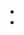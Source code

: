 <script>
    import { ActionIcon, Tooltip } from '@svelteuidev/core'
    import { GithubLogo } from 'radix-icons-svelte'
    import { Device, mobile } from 'components'
    import Discord from '../components/svgs/Discord.svelte';

    const discordLogo = {
        bc: '#6875f5',
        '&:hover': {
            bc: '#5850ec'
        }
    }
</script>


<Device />

<div style={`padding-right: ${$mobile ? '0rem' : '0.75rem'}; padding-top: ${$mobile ? '0rem' : '0.75rem'}`}>

- [<Tooltip withArrow label='Discord'><ActionIcon override={discordLogo} size='xl' color='blue' variant='filled'><Discord size={25} /></ActionIcon></Tooltip>](https://discord.gg/2J2xmzCS79)
- [<Tooltip withArrow label='GitHub'><ActionIcon size='xl' color='dark' variant='outline'><GithubLogo size={25} /></ActionIcon></Tooltip>](https://github.com/svelteuidev/svelteui)

</div>


